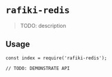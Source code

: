 # `rafiki-redis`

> TODO: description

## Usage

```
const index = require('rafiki-redis');

// TODO: DEMONSTRATE API
```
